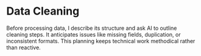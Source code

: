 # Data Cleaning

Before processing data, I describe its structure and ask AI to outline cleaning steps. It anticipates issues like missing fields, duplication, or inconsistent formats. This planning keeps technical work methodical rather than reactive.
